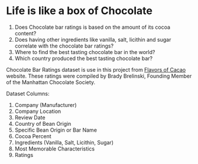 # Life is like a box of Chocolate

1. Does Chocolate bar ratings is based on the amount of its cocoa content?
2. Does having other ingredients like vanilla, salt, licithin and sugar correlate with the chocolate bar ratings?
3. Where to find the best tasting chocolate bar in the world?
4. Which country produced the best tasting chocolate bar?


Chocolate Bar Ratings dataset is use in this project from [Flavors of Cacao](http://flavorsofcacao.com/chocolate_database.html) website. These ratings were compiled by Brady Brelinski, Founding Member of the Manhattan Chocolate Society.

Dataset Columns:
1. Company (Manufacturer)
2. Company Location
3. Review Date
4. Country of Bean Origin
5. Specific Bean Origin or Bar Name
6. Cocoa Percent
7. Ingredients (Vanilla, Salt, Licithin, Sugar)
8. Most Memorable Characteristics
9. Ratings

